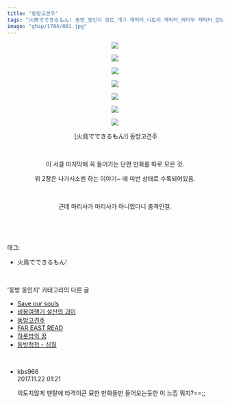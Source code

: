 ```yaml
---
title: "동방고견주"
tags: "火鳥でできるもん! 동방_동인지 장르_개그 캐릭터_니토리 캐릭터_레이무 캐릭터_린노스케 캐릭터_마리사 캐릭터_유카리"
image: "ghap/1784/001.jpg"
---
```

<div class="article">
<p style="text-align: center; clear: none; float: none;"><img src="{{ site.nasurl }}/ghap/1784/001.jpg"/></p>
<p style="text-align: center; clear: none; float: none;"><img src="{{ site.nasurl }}/ghap/1784/002.jpg"/></p>
<p style="text-align: center; clear: none; float: none;"><img src="{{ site.nasurl }}/ghap/1784/003.jpg"/></p>
<p style="text-align: center; clear: none; float: none;"><img src="{{ site.nasurl }}/ghap/1784/004.jpg"/></p>
<p style="text-align: center; clear: none; float: none;"><img src="{{ site.nasurl }}/ghap/1784/005.jpg"/></p>
<p style="text-align: center; clear: none; float: none;"><img src="{{ site.nasurl }}/ghap/1784/006.jpg"/></p>
<p style="text-align: center; clear: none; float: none;"><img src="{{ site.nasurl }}/ghap/1784/007.jpg"/></p>
<p style="text-align: center; clear: none; float: none;"> [火鳥でできるもん!] 동방고견주</p>
<p style="text-align: center; clear: none; float: none;"><br/></p>
<p style="text-align: center; clear: none; float: none;">이 서클 마지막에 꼭 들어가는 단편 만화를 따로 모은 것.</p>
<p style="text-align: center; clear: none; float: none;">위 2장은 나가시소멘 하는 이야기~ 에 미번 상태로 수록되어있음.</p>
<p style="text-align: center; clear: none; float: none;"><br/></p>
<p style="text-align: center; clear: none; float: none;">근데 마리사가 마리사가 아니었다니 충격인걸.</p>
<p><br/></p>
</div><br/>
<div class="tagTrail">
<p>태그: </p>
<ul>
<li>火鳥でできるもん!</li>
</ul>
</div><br/>
<div class="another">
<p>'동방 동인지' 카테고리의 다른 글</p>
<ul>
<li><a href="/2016-08-23-ghap_1787">Save our souls</a></li>
<li><a href="/2016-08-23-ghap_1785">비봉여행기 설산의 괴이</a></li>
<li><a href="/2016-08-23-ghap_1784">동방고견주</a></li>
<li><a href="/2016-08-23-ghap_1783">FAR EAST READ</a></li>
<li><a href="/2016-08-22-ghap_1782">하룻밤의 꿈</a></li>
<li><a href="/2016-08-22-ghap_1781">동방청첩 - 심월</a></li>
</ul>
</div><br/>
<div class="cb_module cb_fluid">
<div class="cb_wrt cb_profile">
<div class="comment">
<ul>
<li class="cb_thumb_off" id="comment15134744">
<div class="cb_comment_area">
<div class="cb_info_area">
<div class="cb_section">
<span class="cb_nick_name">kbs966</span>
</div>
<div class="cb_section">
<span class="cb_date">2017.11.22 01:21 </span>
</div>
</div>
<div class="cb_dsc_comment">
<p class="cb_dsc">
											의도치않게 멘탈에 타격이큰 묘한 만화들만 들어오는듯한 이 느낌 뭐지?==;;
										</p>
</div>
</div></li>
</ul>
</div>
</div><!-- commentList close -->
</div><br/>
